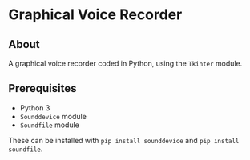 # Graphical Voice Recorder

## About

A graphical voice recorder coded in Python, using the `Tkinter` module.

## Prerequisites

- Python 3
- `Sounddevice` module
- `Soundfile` module

These can be installed with `pip install sounddevice` and `pip install soundfile`.
